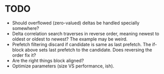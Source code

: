 # TODO

- Should overflowed (zero-valued) deltas be handled specially somewhere?
- Delta correlation search traverses in reverse order, meaning newest to oldest or oldest to newest? The example may be weird.
- Prefetch filtering discard if candidate is same as last prefetch. The if-block above sets last prefetch to the candidate. Does reversing the order fix it?
- Are the right things block aligned?
- Optimize parameters (size VS performance, ish).
